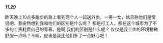 
***11.29***

昨天晚上10点多跑步的路上看到两个人一起送外卖，一男一女，姑且称他们是情侣吧。我突然想到我和他们的区别是什么呢？
都是打工人，都在这个城市为了不多的工资耗费自己的青春。是啊 我们的区别是什么呢？
仅仅是我工作的环境稍微舒服一点吗？不啊，应该是我比他们多了一点野心吧！

